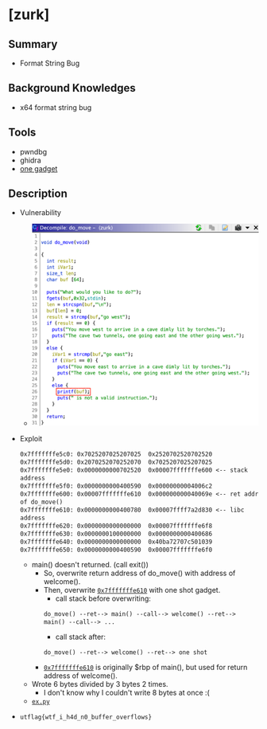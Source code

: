 # [zurk]

## Summary

* Format String Bug


## Background Knowledges

* x64 format string bug

## Tools

* pwndbg
* ghidra
* [one gadget](https://github.com/david942j/one_gadget)

## Description

* Vulnerability
    * ![1](./1.png?raw=true)
        
* Exploit
    ```
    0x7fffffffe5c0:	0x7025207025207025	0x2520702520702520
    0x7fffffffe5d0:	0x2070252070252070	0x7025207025207025
    0x7fffffffe5e0:	0x0000000000702520	0x00007fffffffe600 <-- stack address
    0x7fffffffe5f0:	0x0000000000400590	0x00000000004006c2
    0x7fffffffe600:	0x00007fffffffe610	0x000000000040069e <-- ret addr of do_move()
    0x7fffffffe610:	0x0000000000400780	0x00007ffff7a2d830 <-- libc address
    0x7fffffffe620:	0x0000000000000000	0x00007fffffffe6f8
    0x7fffffffe630:	0x0000000100000000	0x0000000000400686
    0x7fffffffe640:	0x0000000000000000	0x40ba72707c501039
    0x7fffffffe650:	0x0000000000400590	0x00007fffffffe6f0
    ```
    * main() doesn't returned. (call exit())
        * So, overwrite return address of do_move() with address of welcome().
        * Then, overwrite [`0x7fffffffe610`]() with one shot gadget.
            * call stack before overwriting:
            ```
            do_move() --ret--> main() --call--> welcome() --ret--> main() --call--> ...
            ```
            * call stack after:
            ```
            do_move() --ret--> welcome() --ret--> one shot
            ```
        * [`0x7fffffffe610`]() is originally $rbp of main(), but used for return address of welcome().
    * Wrote 6 bytes divided by 3 bytes 2 times.
        * I don't know why I couldn't write 8 bytes at once :(
    * [`ex.py`](./ex.py)

* `utflag{wtf_i_h4d_n0_buffer_overflows}`